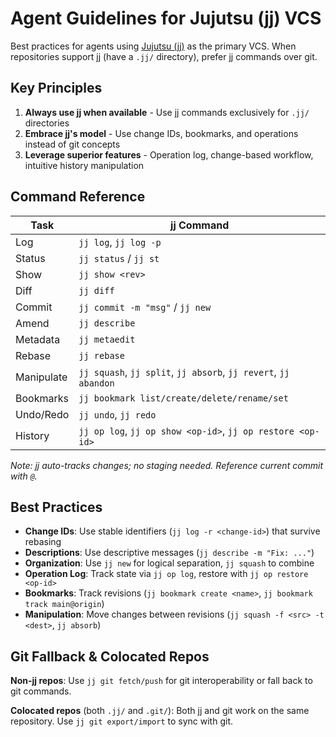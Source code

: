 # Agent Guidelines for Jujutsu (jj) VCS

Best practices for agents using [Jujutsu (jj)](https://jj-vcs.github.io/jj/latest/) as the primary VCS. When repositories support jj (have a `.jj/` directory), prefer jj commands over git.

## Key Principles

1. **Always use jj when available** - Use jj commands exclusively for `.jj/` directories
2. **Embrace jj's model** - Use change IDs, bookmarks, and operations instead of git concepts
3. **Leverage superior features** - Operation log, change-based workflow, intuitive history manipulation

## Command Reference

| Task | jj Command |
|------|-----|
| Log | `jj log`, `jj log -p` |
| Status | `jj status` / `jj st` |
| Show | `jj show <rev>` |
| Diff | `jj diff` |
| Commit | `jj commit -m "msg"` / `jj new` |
| Amend | `jj describe` |
| Metadata | `jj metaedit` |
| Rebase | `jj rebase` |
| Manipulate | `jj squash`, `jj split`, `jj absorb`, `jj revert`, `jj abandon` |
| Bookmarks | `jj bookmark list/create/delete/rename/set` |
| Undo/Redo | `jj undo`, `jj redo` |
| History | `jj op log`, `jj op show <op-id>`, `jj op restore <op-id>` |

*Note: jj auto-tracks changes; no staging needed. Reference current commit with `@`.*

## Best Practices

- **Change IDs**: Use stable identifiers (`jj log -r <change-id>`) that survive rebasing
- **Descriptions**: Use descriptive messages (`jj describe -m "Fix: ..."`)
- **Organization**: Use `jj new` for logical separation, `jj squash` to combine
- **Operation Log**: Track state via `jj op log`, restore with `jj op restore <op-id>`
- **Bookmarks**: Track revisions (`jj bookmark create <name>`, `jj bookmark track main@origin`)
- **Manipulation**: Move changes between revisions (`jj squash -f <src> -t <dest>`, `jj absorb`)

## Git Fallback & Colocated Repos

**Non-jj repos**: Use `jj git fetch/push` for git interoperability or fall back to git commands.

**Colocated repos** (both `.jj/` and `.git/`): Both jj and git work on the same repository. Use `jj git export/import` to sync with git.
